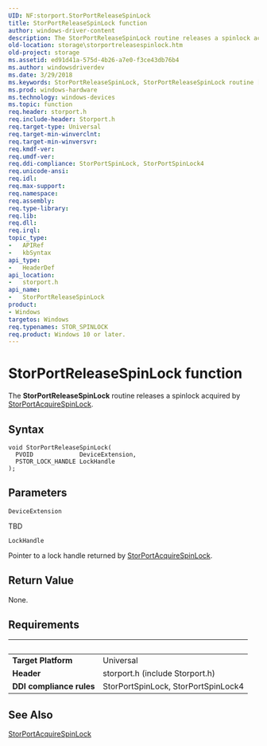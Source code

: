 ```yaml
---
UID: NF:storport.StorPortReleaseSpinLock
title: StorPortReleaseSpinLock function
author: windows-driver-content
description: The StorPortReleaseSpinLock routine releases a spinlock acquired by StorPortAcquireSpinLock.
old-location: storage\storportreleasespinlock.htm
old-project: storage
ms.assetid: ed91d41a-575d-4b26-a7e0-f3ce43db76b4
ms.author: windowsdriverdev
ms.date: 3/29/2018
ms.keywords: StorPortReleaseSpinLock, StorPortReleaseSpinLock routine [Storage Devices], storage.storportreleasespinlock, storport/StorPortReleaseSpinLock, storprt_5f3bd7a7-ffdd-4d7b-992b-70c2cea3acec.xml
ms.prod: windows-hardware
ms.technology: windows-devices
ms.topic: function
req.header: storport.h
req.include-header: Storport.h
req.target-type: Universal
req.target-min-winverclnt: 
req.target-min-winversvr: 
req.kmdf-ver: 
req.umdf-ver: 
req.ddi-compliance: StorPortSpinLock, StorPortSpinLock4
req.unicode-ansi: 
req.idl: 
req.max-support: 
req.namespace: 
req.assembly: 
req.type-library: 
req.lib: 
req.dll: 
req.irql: 
topic_type:
-	APIRef
-	kbSyntax
api_type:
-	HeaderDef
api_location:
-	storport.h
api_name:
-	StorPortReleaseSpinLock
product:
- Windows
targetos: Windows
req.typenames: STOR_SPINLOCK
req.product: Windows 10 or later.
---
```



# StorPortReleaseSpinLock function
The <b>StorPortReleaseSpinLock</b> routine releases a spinlock acquired by <a href="https://msdn.microsoft.com/library/windows/hardware/ff567025">StorPortAcquireSpinLock</a>.

## Syntax

```
void StorPortReleaseSpinLock(
  PVOID             DeviceExtension,
  PSTOR_LOCK_HANDLE LockHandle
);
```

## Parameters

`DeviceExtension`

TBD

`LockHandle`

Pointer to a lock handle returned by <a href="https://msdn.microsoft.com/library/windows/hardware/ff567025">StorPortAcquireSpinLock</a>.


## Return Value

None.


## Requirements
| &nbsp; | &nbsp; |
| ---- |:---- |
| **Target Platform** | Universal |
| **Header** | storport.h (include Storport.h) |
| **DDI compliance rules** | StorPortSpinLock, StorPortSpinLock4 |

## See Also

<a href="https://msdn.microsoft.com/library/windows/hardware/ff567025">StorPortAcquireSpinLock</a>